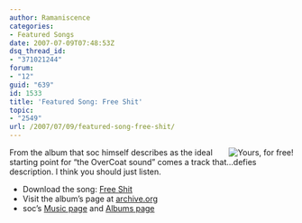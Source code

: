 ```yaml
---
author: Ramaniscence
categories:
- Featured Songs
date: 2007-07-09T07:48:53Z
dsq_thread_id:
- "371021244"
forum:
- "12"
guid: "639"
id: 1533
title: 'Featured Song: Free Shit'
topic:
- "2549"
url: /2007/07/09/featured-song-free-shit/
---
```


<img border="0" align="right" src="http://h.xerol.org/i/ipod.png" title="Yours, for free!" alt="Yours, for free!" />From the album that soc himself describes as the ideal starting point for &#8220;the OverCoat sound&#8221; comes a track that&#8230;defies description. I think you should just listen.

  * Download the song: [Free Shit](featsong/OverCoat%20-%20Today%20is%20a%20Horrible%20Day%20to%20Feel%20Beautiful%20-%2002%20-%20Free%20Shit.mp3)
  * Visit the album&#8217;s page at [archive.org](http://www.archive.org/details/TodayisaHorribleDaytoFeelBeautiful)
  * soc&#8217;s [Music page](http://www.soundtempest.net/soc/) and [Albums page](http://www.soundtempest.net/soc/album/)